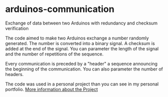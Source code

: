 # arduinos-communication
Exchange of data between two Arduinos with redundancy and checksum verification

The code aimed to make two Arduinos exchange a number randomly generated.
The number is converted into a binary signal. A checksum is added at the end of the signal. You can parameter the length of the signal and the number of repetitions of the sequence.

Every communication is preceded by a "header" a sequence announcing the beginning of the communication. You can also parameter the number of headers.

The code was used in a personal project than you can see in my personal portfolio.
[More information about the Project](https://gaspard-bourgeois.github.io/conception-of-a-wireless-system-imitating-a-pacemaker/)
